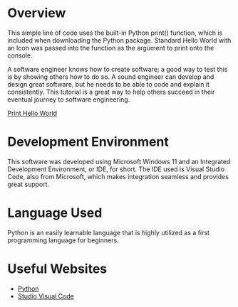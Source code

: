 # Overview

This simple line of code uses the built-in Python print() function, which is included when downloading the Python package. Standard Hello World with an Icon was passed into the function as the argument to print onto the console.

A software engineer knows how to create software; a good way to test this is by showing others how to do so. A sound engineer can develop and design great software, but he needs to be able to code and explain it consistently. This tutorial is a great way to help others succeed in their eventual journey to software engineering.

[Print Hello World](https://youtu.be/xGs0zBL_tDI)

# Development Environment

This software was developed using Microsoft Windows 11 and an Integrated Development Environment, or IDE, for short. The IDE used is Visual Studio Code, also from Microsoft, which makes integration seamless and provides great support.

# Language Used

Python is an easily learnable language that is highly utilized as a first programming language for beginners.

# Useful Websites

- [Python](https://www.python.org/downloads/)
- [Studio Visual Code](https://code.visualstudio.com/download)
